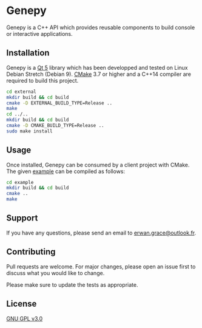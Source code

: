 # Genepy

Genepy is a C++ API which provides reusable components to build console or interactive applications.

## Installation

Genepy is a [Qt 5](https://www.qt.io/) library which has been developped and tested on Linux Debian
Stretch (Debian 9). [CMake](https://cmake.org/) 3.7 or higher and a C++14 compiler are required to
build this project.

```bash
cd external
mkdir build && cd build
cmake -D EXTERNAL_BUILD_TYPE=Release ..
make
cd ../..
mkdir build && cd build
cmake -D CMAKE_BUILD_TYPE=Release ..
sudo make install
```

## Usage

Once installed, Genepy can be consumed by a client project with CMake. The given [example](example)
can be compiled as follows:

```bash
cd example
mkdir build && cd build
cmake ..
make
```

## Support

If you have any questions, please send an email to <erwan.grace@outlook.fr>.

## Contributing

Pull requests are welcome. For major changes, please open an issue first to discuss what you would
like to change.

Please make sure to update the tests as appropriate.

## License

[GNU GPL v3.0](https://choosealicense.com/licenses/gpl-3.0/)
